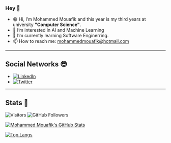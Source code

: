 ### Hey  👋
- 😁 Hi, I’m Mohammed Mouafik and this year is my third years at university **"Computer Science"**.
- 👀 I’m interested in  AI and Machine Learning
- 🌱 I’m currently learning Software Enginerring.
- 📫 How to reach me: [mohammedmouafik@hotmail.com](mailto:mohammedmouafik@hotmail.com)

<hr/>

## Social Networks 😎

- [![LinkedIn](https://img.shields.io/badge/-LinkedIn-0A66C2?style=flat&logo=linkedin&link=https://www.linkedin.com/in/mouafik/)](https://www.linkedin.com/in/mouafik/)
- [![Twitter](https://img.shields.io/badge/-Twitter-FFFFFF?style=flat&logo=twitter&link=https://twitter.com/MohammedMouafi1)](https://twitter.com/MohammedMouafi1)

<hr/>

## Stats 📑

![Visitors](https://visitor-badge.glitch.me/badge?page_id=mouafikmohammed) 
![GitHub Followers](https://img.shields.io/github/followers/mouafikmohammed?label=Follow&logo=Github&style=social)

[![Mohammed Mouafik's GitHub Stats](https://github-readme-stats.vercel.app/api?username=mouafikmohammed&count_private=true&show_icons=true&theme=dark)](https://github.com/mouafikmohammed) 

[![Top Langs](https://github-readme-stats.vercel.app/api/top-langs/?username=mouafikmohammed&layout=compact&theme=dark)](https://github.com/mouafikmohammed)

